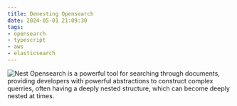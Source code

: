 ```yaml
---
title: Denesting Opensearch
date: 2024-05-01 21:09:30
tags:
- opensearch
- typescript
- aws
- elasticsearch
---
```



![Nest](/images/bees-nest.jpg)
Opensearch is a powerful tool for searching through documents, providing developers with powerful abstractions to construct complex querries, often having a deeply nested structure, which can become deeply nested at times.
